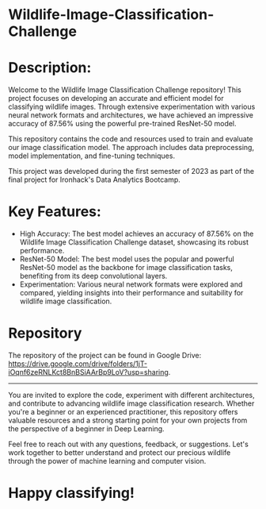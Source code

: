# Wildlife-Image-Classification-Challenge

# Description:
Welcome to the Wildlife Image Classification Challenge repository! This project focuses on developing an accurate and efficient model for classifying wildlife images. Through extensive experimentation with various neural network formats and architectures, we have achieved an impressive accuracy of 87.56% using the powerful pre-trained ResNet-50 model.

This repository contains the code and resources used to train and evaluate our image classification model. The approach includes data preprocessing, model implementation, and fine-tuning techniques. 

This project was developed during the first semester of 2023 as part of the final project for Ironhack's Data Analytics Bootcamp.

# Key Features:
- High Accuracy: The best model achieves an accuracy of 87.56% on the Wildlife Image Classification Challenge dataset, showcasing its robust performance.
- ResNet-50 Model: The best model uses the popular and powerful ResNet-50 model as the backbone for image classification tasks, benefiting from its deep convolutional layers.
- Experimentation: Various neural network formats were explored and compared, yielding insights into their performance and suitability for wildlife image classification.

# Repository
The repository of the project can be found in Google Drive: https://drive.google.com/drive/folders/1jT-iOqnf6zeRNLKct8BnBSiAArBp9LoV?usp=sharing.

---
You are invited to explore the code, experiment with different architectures, and contribute to advancing wildlife image classification research. Whether you're a beginner or an experienced practitioner, this repository offers valuable resources and a strong starting point for your own projects from the perspective of a beginner in Deep Learning.

Feel free to reach out with any questions, feedback, or suggestions. Let's work together to better understand and protect our precious wildlife through the power of machine learning and computer vision.

# Happy classifying!


